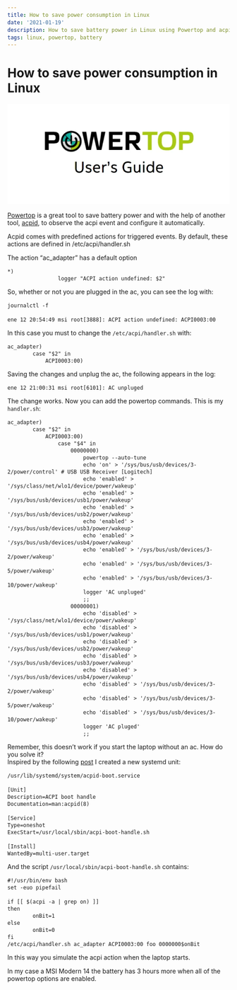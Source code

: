 ```yaml
---
title: How to save power consumption in Linux
date: '2021-01-19'
description: How to save battery power in Linux using Powertop and acpid
tags: linux, powertop, battery
---
```


# How to save power consumption in Linux

![](./how-to-save-power-consumption-in-linux.webp)

[Powertop](https://wiki.archlinux.org/index.php/Powertop) is a great tool to save battery power and with the help of another tool, [acpid](https://wiki.archlinux.org/index.php/Acpid), to observe the acpi event and configure it automatically.

Acpid comes with predefined actions for triggered events. By default, these actions are defined in /etc/acpi/handler.sh

The action “ac_adapter” has a default option

```
*)
                logger "ACPI action undefined: $2"
```

So, whether or not you are plugged in the ac, you can see the log with:

```
journalctl -f

ene 12 20:54:49 msi root[3888]: ACPI action undefined: ACPI0003:00
```

In this case you must to change the `/etc/acpi/handler.sh` with:

```
ac_adapter)
        case "$2" in
            ACPI0003:00)
```

Saving the changes and unplug the ac, the following appears in the log:

```
ene 12 21:00:31 msi root[6101]: AC unpluged
```

The change works. Now you can add the powertop commands. This is my `handler.sh`:

```
ac_adapter)
        case "$2" in
            ACPI0003:00)
                case "$4" in
                    00000000)
                        powertop --auto-tune
                        echo 'on' > '/sys/bus/usb/devices/3-2/power/control' # USB USB Receiver [Logitech]
                        echo 'enabled' > '/sys/class/net/wlo1/device/power/wakeup'
                        echo 'enabled' > '/sys/bus/usb/devices/usb1/power/wakeup'
                        echo 'enabled' > '/sys/bus/usb/devices/usb2/power/wakeup'
                        echo 'enabled' > '/sys/bus/usb/devices/usb3/power/wakeup'
                        echo 'enabled' > '/sys/bus/usb/devices/usb4/power/wakeup'
                        echo 'enabled' > '/sys/bus/usb/devices/3-2/power/wakeup'
                        echo 'enabled' > '/sys/bus/usb/devices/3-5/power/wakeup'
                        echo 'enabled' > '/sys/bus/usb/devices/3-10/power/wakeup'
                        logger 'AC unpluged'
                        ;;
                    00000001)
                        echo 'disabled' > '/sys/class/net/wlo1/device/power/wakeup'
                        echo 'disabled' > '/sys/bus/usb/devices/usb1/power/wakeup'
                        echo 'disabled' > '/sys/bus/usb/devices/usb2/power/wakeup'
                        echo 'disabled' > '/sys/bus/usb/devices/usb3/power/wakeup'
                        echo 'disabled' > '/sys/bus/usb/devices/usb4/power/wakeup'
                        echo 'disabled' > '/sys/bus/usb/devices/3-2/power/wakeup'
                        echo 'disabled' > '/sys/bus/usb/devices/3-5/power/wakeup'
                        echo 'disabled' > '/sys/bus/usb/devices/3-10/power/wakeup'
                        logger 'AC pluged'
                        ;;
```

Remember, this doesn’t work if you start the laptop without an ac. How do you solve it?  
Inspired by the following [post](https://bbs.archlinux.org/viewtopic.php?id=139980) I created a new systemd unit:

```
/usr/lib/systemd/system/acpid-boot.service

[Unit]
Description=ACPI boot handle
Documentation=man:acpid(8)

[Service]
Type=oneshot
ExecStart=/usr/local/sbin/acpi-boot-handle.sh

[Install]
WantedBy=multi-user.target
```

And the script `/usr/local/sbin/acpi-boot-handle.sh` contains:

```
#!/usr/bin/env bash
set -euo pipefail

if [[ $(acpi -a | grep on) ]]
then
        onBit=1
else
        onBit=0
fi
/etc/acpi/handler.sh ac_adapter ACPI0003:00 foo 0000000$onBit
```

In this way you simulate the acpi action when the laptop starts.

In my case a MSI Modern 14 the battery has 3 hours more when all of the powertop options are enabled.
